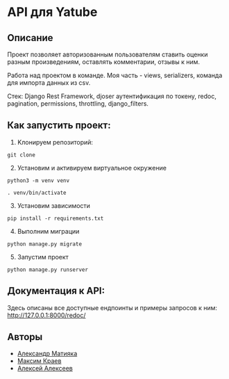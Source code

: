 # API для Yatube

## Описание
Проект позволяет авторизованным пользователям ставить оценки разным произведениям, оставлять комментарии, отзывы к ним.

Работа над проектом в команде. Моя часть - views, serializers, команда для импорта данных из csv.

Стек: Django Rest Framework, djoser аутентификация по токену, redoc, pagination, permissions, throttling, django_filters.

## Как запустить проект:

1. Kлонируем репозиторий:
```
git clone 
```

2. Установим и активируем виртуальное окружение
```
python3 -m venv venv
```
```
. venv/bin/activate
```

3. Установим зависимости
```
pip install -r requirements.txt
```

4. Выполним миграции
```
python manage.py migrate
```

5. Запустим проект
```
python manage.py runserver
```

## Документация к API:
Здесь описаны все доступные ендпоинты и примеры запросов к ним:
http://127.0.0.1:8000/redoc/

## Авторы
- [Александр Матияка](https://github.com/alexsevv)
- [Максим Краев](https://github.com/loony-m)
- [Алексей Алексеев](https://github.com/Litandepython)
